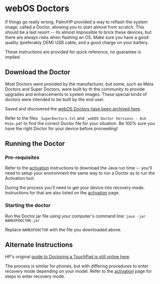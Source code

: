 # webOS Doctors

If things go really wrong, Palm/HP provided a way to reflash the system image, called a Doctor, allowing you to start almost from scratch. This should be a last resort -- its almost impossible to brick these devices, but there are always risks when flashing an OS. Make sure you have a good quality (preferably OEM) USB cable, and a good charge on your battery.

These instructions are provided for quick reference, no guarantee is implied.

## Download the Doctor

Most Doctors were provided by the manufacturer, but some, such as Meta Doctors and Super Doctors, were built by th the community to provide upgrades and enhancements to system images. These special kinds of doctors were intended to be built by the end user. 

Saved and discovered the <a href="https://1drv.ms/u/s!Av5IQUxnr8DUjsN2Ow18-R-oOlAiWg?e=nYMMw7">webOS Doctors have been archived here</a>.

Refer to the files `_SuperDoctors.txt` and `_webOS Doctor Versions - Ask Mike.pdf` to find the correct Doctor file for your situation. Be 100% sure you have the right Doctor for your device before proceeding!

## Running the Doctor

### Pre-requisites

Refer to the [activation](activate.md) instructions to download the Java run time -- you'll need to setup your environment the same way to run a Doctor as to run the Activation tool.

During the process you'll need to get your device into recovery mode. Instructions for that are also listed on the [activation](activate.md) page.

### Starting the doctor

Run the Doctor jar file using your computer's command line: `java -jar NAMEOFDOCTOR.jar`

Replace `NAMEOFDOCTOR` with the file you downloaded above.

## Alternate Instructions

HP's original <a href="https://h30434.www3.hp.com/t5/Tablets-and-Mobile-Devices-Archive-Read-Only/How-to-use-the-webOS-Doctor-on-the-TouchPad/td-p/2186473" target="_blank">guide to Doctoring a TouchPad is still online here</a>.

The process is similar for phones, but with differing procedures to enter recovery mode depending on your model. Refer to the [activation](activate.md) page for steps to enter recovery mode.